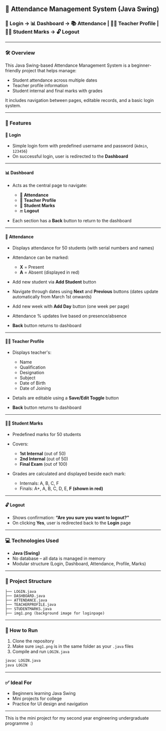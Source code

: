 ## 📘 Attendance Management System (Java Swing)

### 🔐 Login → 📊 Dashboard → 📚 Attendance | 👩‍🏫 Teacher Profile | 🧑‍🎓 Student Marks → 🔓 Logout

---

### 🛠️ Overview

This Java Swing-based Attendance Management System is a beginner-friendly project that helps manage:

* Student attendance across multiple dates
* Teacher profile information
* Student internal and final marks with grades

It includes navigation between pages, editable records, and a basic login system.

---

### 🚀 Features

#### 🔐 Login

* Simple login form with predefined username and password (`Admin`, `123456`)
* On successful login, user is redirected to the **Dashboard**

---

#### 📊 Dashboard

* Acts as the central page to navigate:

  * 📌 **Attendance**
  * 📌 **Teacher Profile**
  * 📌 **Student Marks**
  * 🔚 **Logout**
* Each section has a **Back** button to return to the dashboard

---

#### 💾 Attendance

* Displays attendance for 50 students (with serial numbers and names)
* Attendance can be marked:

  * **X** = Present
  * **A** = Absent (displayed in red)
* Add new student via **Add Student** button
* Navigate through dates using **Next** and **Previous** buttons (dates update automatically from March 1st onwards)
* Add new week with **Add Day** button (one week per page)
* Attendance % updates live based on presence/absence
* **Back** button returns to dashboard

---

#### 👩‍🏫 Teacher Profile

* Displays teacher's:

  * Name
  * Qualification
  * Designation
  * Subject
  * Date of Birth
  * Date of Joining
* Details are editable using a **Save/Edit Toggle** button
* **Back** button returns to dashboard

---

#### 🧑‍🎓 Student Marks

* Predefined marks for 50 students
* Covers:

  * **1st Internal** (out of 50)
  * **2nd Internal** (out of 50)
  * **Final Exam** (out of 100)
* Grades are calculated and displayed beside each mark:

  * Internals: A, B, C, F
  * Finals: A+, A, B, C, D, E, **F (shown in red)**

---

#### 🔓 Logout

* Shows confirmation: **“Are you sure you want to logout?”**
* On clicking **Yes**, user is redirected back to the **Login** page

---

### 💻 Technologies Used

* **Java (Swing)**
* No database – all data is managed in memory
* Modular structure (Login, Dashboard, Attendance, Profile, Marks)

---

### 📁 Project Structure

```
├── LOGIN.java
├── DASHBOARD.java
├── ATTENDANCE.java
├── TEACHERPROFILE.java
├── STUDENTMARKS.java
├── img1.png (background image for loginpage)
```

---

### 🎯 How to Run

1. Clone the repository
2. Make sure `img1.png` is in the same folder as your `.java` files
3. Compile and run `LOGIN.java`

```bash
javac LOGIN.java
java LOGIN
```

---

### ✅ Ideal For

* Beginners learning Java Swing
* Mini projects for college
* Practice for UI design and navigation
---
This is the mini project for my second year engineering undergraduate programme :)
